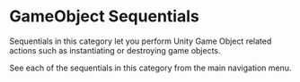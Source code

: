 # GameObject Sequentials

Sequentials in this category let you perform Unity Game Object related actions such as instantiating or destroying game objects.

See each of the sequentials in this category from the main navigation menu.